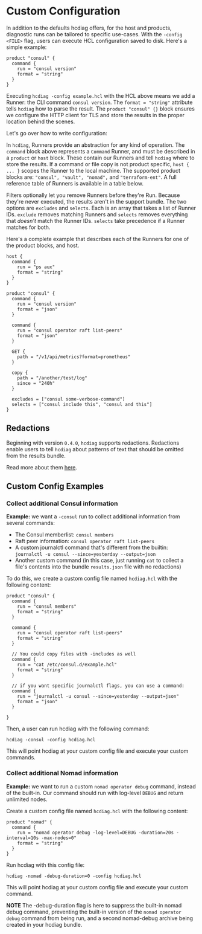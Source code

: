 # Custom Configuration

In addition to the defaults hcdiag offers, for the host and products, diagnostic runs can be tailored to specific
use-cases. With the `-config <FILE>` flag, users can execute HCL configuration saved to disk. Here's a simple example:

```
product "consul" {
  command {
    run = "consul version"
    format = "string"
  }
}
```

Executing `hcdiag -config example.hcl` with the HCL above means we add a Runner: the CLI command `consul version`. The
`format = "string"` attribute tells `hcdiag` how to parse the result. The `product "consul" {}` block ensures we configure
the HTTP client for TLS and store the results in the proper location behind the scenes.

Let's go over how to write configuration:

In `hcdiag`, Runners provide an abstraction for any kind of operation. The `command` block above represents a `Command`
Runner, and must be described in a `product` or `host` block. These contain our Runners and tell `hcdiag` where to store
the results. If a command or file copy is not product specific, `host { ... }` scopes the Runner to the local machine.
The supported product blocks are: `"consul", "vault", "nomad",` and `"terraform-ent"`. A full reference table
of Runners is available in a table below.

Filters optionally let you remove Runners before they're Run. Because they're never executed, the results aren't in the
support bundle. The two options are `excludes` and `selects`. Each is an array that takes a list of Runner IDs.
`exclude` removes matching Runners and `selects` removes everything that _doesn't_ match the Runner IDs. `selects`
take precedence if a Runner matches for both.

Here's a complete example that describes each of the Runners for one of the product blocks, and host.

```hcl
host {
  command {
    run = "ps aux"
    format = "string"
  }
}

product "consul" {
  command {
    run = "consul version"
    format = "json"
  }

  command {
    run = "consul operator raft list-peers"
    format = "json"
  }

  GET {
    path = "/v1/api/metrics?format=prometheus"
  }

  copy {
    path = "/another/test/log"
    since = "240h"
  }

  excludes = ["consul some-verbose-command"]
  selects = ["consul include this", "consul and this"]
}
```

## Redactions

Beginning with version `0.4.0`, `hcdiag` supports redactions. Redactions enable users to tell `hcdiag` about patterns of text that should be omitted from the results bundle.

Read more about them [here](./redactions.md).

## Custom Config Examples

### Collect additional Consul information

**Example:** we want a `-consul` run to collect additional information from several commands:

* The Consul memberlist: `consul members`
* Raft peer information: `consul operator raft list-peers`
* A custom journalctl command that's different from the builtin: `journalctl -u consul --since=yesterday --output=json`
* Another custom command (in this case, just running `cat` to collect a file's contents into the bundle `results.json` file with no redactions)

To do this, we create a custom config file named `hcdiag.hcl` with the following content:

```
product "consul" {
  command {
    run = "consul members"
    format = "string"
  }

  command {
    run = "consul operator raft list-peers"
    format = "string"
  }

  // You could copy files with -includes as well
  command {
    run = "cat /etc/consul.d/example.hcl"
    format = "string"
  }

  // if you want specific journalctl flags, you can use a command:
  command {
    run = "journalctl -u consul --since=yesterday --output=json"
    format = "json"
  }

}
```

Then, a user can run hcdiag with the following command:

```
hcdiag -consul -config hcdiag.hcl
```

This will point hcdiag at your custom config file and execute your custom commands.


### Collect additional Nomad information

**Example:** we want to run a custom `nomad operator debug` command, instead of the built-in. Our command should run with log-level `DEBUG` and return unlimited nodes.

Create a custom config file named `hcdiag.hcl` with the following content:

```
product "nomad" {
  command {
    run = "nomad operator debug -log-level=DEBUG -duration=20s -interval=10s -max-nodes=0"
    format = "string"
  }
}
```

Run hcdiag with this config file:

```
hcdiag -nomad -debug-duration=0 -config hcdiag.hcl
```

This will point hcdiag at your custom config file and execute your custom command.

**NOTE** The -debug-duration flag is here to suppress the built-in nomad debug command, preventing the built-in version of the `nomad operator debug` command from being run, and a second nomad-debug archive being created in your hcdiag bundle.
